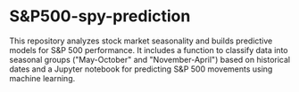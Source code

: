 # S&P500-spy-prediction
This repository analyzes stock market seasonality and builds predictive models for S&amp;P 500 performance. It includes a function to classify data into seasonal groups ("May-October" and "November-April") based on historical dates and a Jupyter notebook for predicting S&amp;P 500 movements using machine learning.
